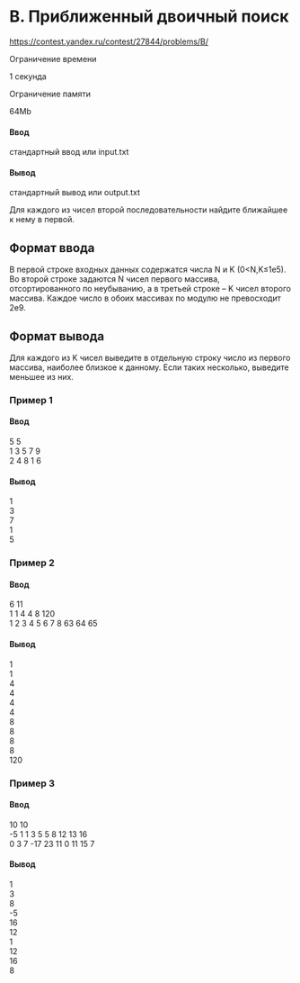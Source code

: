 # B. Приближенный двоичный поиск
https://contest.yandex.ru/contest/27844/problems/B/

Ограничение времени

1 секунда

Ограничение памяти

64Mb

#### Ввод

стандартный ввод или input.txt

#### Вывод

стандартный вывод или output.txt

Для каждого из чисел второй последовательности найдите ближайшее к нему в первой.

## Формат ввода

В первой строке входных данных содержатся числа N и K (0<N,K≤1e5). Во второй строке задаются N чисел первого массива, отсортированного по неубыванию, а в третьей строке – K чисел второго массива. Каждое число в обоих массивах по модулю не превосходит 2e9.

## Формат вывода

Для каждого из K чисел выведите в отдельную строку число из первого массива, наиболее близкое к данному. Если таких несколько, выведите меньшее из них.

### Пример 1
#### Ввод
5 5\
1 3 5 7 9\
2 4 8 1 6
#### Вывод
1\
3\
7\
1\
5

### Пример 2
#### Ввод
6 11\
1 1 4 4 8 120\
1 2 3 4 5 6 7 8 63 64 65
#### Вывод
1\
1\
4\
4\
4\
4\
8\
8\
8\
8\
120

### Пример 3
#### Ввод
10 10\
-5 1 1 3 5 5 8 12 13 16\
0 3 7 -17 23 11 0 11 15 7
#### Вывод
1\
3\
8\
-5\
16\
12\
1\
12\
16\
8